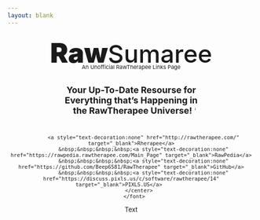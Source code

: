 ```yaml
---
layout: blank
---
```


<style> 
   img
   { 
     max-width: 50%; height: auto; margin: auto; display: block; 
   }
</style>


<!-- Page Header -->

<p style="margin-top: 20px;">    
   <center>
      <span style="font-weight: 1000; font-size: 55px;">Raw</span><span style="font-weight: 500; font-size:50px;">Sumaree</span>
   </center>
</p>

<p style="margin-top: -25px;">
   <center>
      <span style="font-size: 11px;">An Unofficial RawTherapee Links Page</style>
   </center>
</p>

<p style="padding-top: 1px;">
   <font size="4">
      <div align="center">
         <span style="display:block; margin-left: 50px; margin-right:50px;">
         <b>Your Up-To-Date Resourse for<br>Everything that’s Happening in<br>&nbsp;&nbsp;&nbsp;the RawTherapee Universe!</b> <sup><span style="font-size: 8px;"><a style="text-decoration:none" href="https://martbetz.github.io/WIP/readme.html">ℹ️</a></span></sup>
      </div>
   </font>
</p>

<p style="background: none; padding-top: 5px; padding-bottom: 5px;">
   <span style="display:block; margin-left: 50px; margin-right:50px;">
      <font size="2">
         <center>
            
            <a style="text-decoration:none" href="http://rawtherapee.com/" target="_blank">Rherapee</a>
            &nbsp;&nbsp;&nbsp;&nbsp;<a style="text-decoration:none" href="https://rawpedia.rawtherapee.com/Main_Page" target="_blank">RawPedia</a>
            &nbsp;&nbsp;&nbsp;&nbsp;<a style="text-decoration:none" href="https://github.com/Beep6581/RawTherapee" target="_blank">GitHub</a>
            &nbsp;&nbsp;&nbsp;&nbsp;<a style="text-decoration:none" href="https://discuss.pixls.us/c/software/rawtherapee/14" target="_blank">PIXLS.US</a>        
         </center>
      </font>
   </span>
</p>

Text